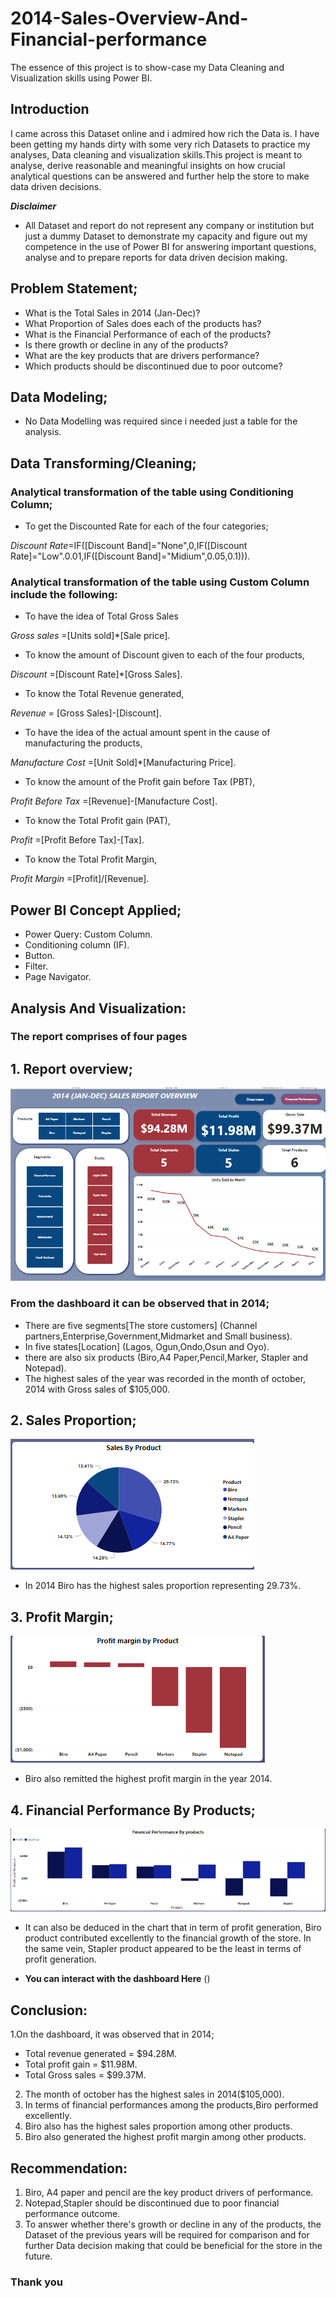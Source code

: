 # 2014-Sales-Overview-And-Financial-performance
The essence of this project is to show-case my Data Cleaning and Visualization skills using Power BI.

## Introduction 
I came across this Dataset online and i admired how rich the Data is. I have been getting my hands dirty with some very rich Datasets to practice my analyses, Data cleaning and visualization skills.This project is meant to analyse, derive reasonable and meaningful insights on how crucial analytical questions can be answered and further help the store to make data driven decisions.

**_Disclaimer_**
- All Dataset and report do not represent any company or institution but just a dummy Dataset to demonstrate my capacity and figure out my competence in the use of Power BI for answering important questions, analyse and to prepare reports for data driven decision making.

## Problem Statement;
- What is the Total Sales in 2014 (Jan-Dec)?
- What Proportion of Sales does each of the products has?
- What is the Financial Performance of each of the products?
- Is there growth or decline in any of the products?
- What are the key products that are drivers performance?
- Which products should be discontinued due to poor outcome?  

## Data Modeling;
- No Data Modelling was required since i needed just a table for the analysis.

## Data Transforming/Cleaning;
### Analytical transformation of the table using Conditioning Column;
- To get the Discounted Rate for each of the four categories;

_Discount Rate_=IF([Discount Band]="None",0,IF([Discount Rate]="Low".0.01,IF([Discount Band]="Midium",0.05,0.1))).
### Analytical transformation of the table using Custom Column include the following:
- To have the idea of Total Gross Sales

_Gross sales_ =[Units sold]*[Sale price].

- To know the amount of Discount given to each of the four products,


 _Discount_ =[Discount Rate]*[Gross Sales].

- To know the Total Revenue generated,
  
_Revenue_ = [Gross Sales]-[Discount].

- To have the idea of the actual amount spent in the cause of manufacturing the products,

_Manufacture Cost_ =[Unit Sold]*[Manufacturing Price].

- To know the amount of the Profit gain before Tax (PBT),

_Profit Before Tax_ =[Revenue]-[Manufacture Cost].

- To know the Total Profit gain (PAT),

_Profit_ =[Profit Before Tax]-[Tax].

- To know the Total Profit Margin,

_Profit Margin_ =[Profit]/[Revenue].


## Power BI Concept Applied;
- Power Query: Custom Column.
- Conditioning column (IF).
- Button.
- Filter.
- Page Navigator.

## Analysis And Visualization:

### The report comprises of four pages

## 1. Report overview; 

![](Capture4.PNG)


### From the dashboard it can be observed that in 2014;
 - There are five segments[The store customers] (Channel partners,Enterprise,Government,Midmarket and Small business).
 - In five states[Location] (Lagos, Ogun,Ondo,Osun and Oyo).
 - there are also six products (Biro,A4 Paper,Pencil,Marker, Stapler and Notepad).
 - The highest sales of the year was recorded in the month of october, 2014 with Gross sales of $105,000.

 ## 2. Sales Proportion;
 
   ![](Capture1.PNG)

   - In 2014 Biro has the highest sales proportion representing 29.73%.

## 3. Profit Margin;

   ![](Capture2.PNG)

   - Biro also remitted the highest profit margin in the year 2014.

 ## 4. Financial Performance By Products;

  ![](Capture3.PNG)

  - It can also be deduced in the chart that in term of profit generation, Biro product contributed excellently to the financial growth of the store. In the same vein, Stapler product appeared to be the least in terms of profit generation.

  - **You can interact with the dashboard Here** ()

## Conclusion: 
1.On the dashboard, it was observed that in 2014; 
- Total revenue generated = $94.28M.
- Total profit gain = $11.98M.
- Total Gross sales = $99.37M.
2. The month of october has the highest sales in 2014($105,000).
3. In terms of financial performances among the products,Biro performed excellently.
4. Biro also has the highest sales proportion among other products.
4. Biro also generated the highest profit margin among other products.

## Recommendation:
1. Biro, A4 paper and pencil are the key product drivers of performance.
2. Notepad,Stapler should be discontinued due to poor financial performance outcome.
3. To answer whether there's growth or decline in any of the products, the Dataset of the previous years will be required for comparison and for further Data decision making that could be beneficial for the store in the future.

### Thank you

